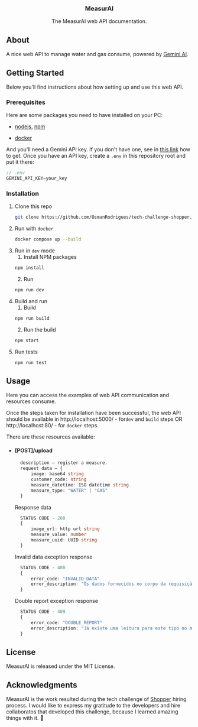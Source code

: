 <a id="readme-top"></a>
<br />
<div align="center">
  <h3 align="center">MeasurAI</h3>

  <p align="center">
    The MeasurAI web API documentation.
  </p>
</div>

## About
<p>
    A nice web API to manage water and gas consume, powered by <a href="https://ai.google.dev/gemini-api/docs/vision">Gemini AI</a>.
</p>

## Getting Started

Below you'll find instructions about how setting up and use this web API.

### Prerequisites

Here are some packages you need to have installed on your PC:

* [nodejs](https://nodejs.org/en), [npm](https://docs.npmjs.com/cli/v10/configuring-npm/install) 

* [docker](https://docs.docker.com/get-docker/)

And you'll need a Gemini API key. If you don't have one, see in <a href="https://aistudio.google.com/app/apikey">this link</a> how to get. Once you have an API key, create a `.env` in this repository root and put it there:

```ts
// .env
GEMINI_API_KEY=your_key
```

### Installation

1. Clone this repo
   ```sh
   git clone https://github.com/OsmanRodrigues/tech-challenge-shopper.git
   ```
2. Run with `docker`
   ```sh
   docker compose up --build
   ```
3. Run in `dev` mode
   1. Install NPM packages
   ```sh
   npm install
   ```
   2. Run 
   ```sh
   npm run dev
   ```
4. Build and run
   1. Build
   ```sh
   npm run build
   ```
   2. Run the build
   ```sh
   npm start
   ```
5. Run tests
   ```sh
   npm run test
   ```

## Usage

Here you can access the examples of web API communication and resources consume.

Once the steps taken for installation have been successful, the web API should be available in http://localhost:5000/ - for`dev` and `build` steps OR http://localhost:80/ - for `docker` steps.

There are these resources available:

* #### [POST]/upload
  ```ts
    description — register a measure.
    request data — {
        image: base64 string
        customer_code: string
        measure_datetime: ISO datetime string
        measure_type: "WATER" | "GAS" 
    } 
  ```
  Response data
  ```ts
    STATUS CODE - 200
    {
        image_url: http url string
        measure_value: number
        measure_uuid: UUID string
    } 
  ```
  Invalid data exception response
  ```ts
    STATUS CODE - 400
    {
        error_code: "INVALID_DATA"
        error_description: "Os dados fornecidos no corpo da requisição são inválidos"
    } 
  ```
  Double report exception response
  ```ts
    STATUS CODE - 409
    {
        error_code: "DOUBLE_REPORT"
        error_description: "Já existe uma leitura para este tipo no mês atual"
    }  
  ```

## License
MeasurAI is released under the MIT License.

## Acknowledgments
MeasurAI is the work resulted during the tech challenge of [Shopper](https://www.linkedin.com/company/shopper.com.br/) hiring process. I would like to express my gratitude to the developers and hire collaboratos that developed this challenge, because I learned amazing things with it. 🙏